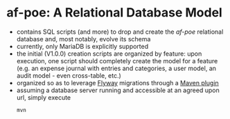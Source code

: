 # af-poe: A Relational Database Model

 * contains SQL scripts (and more) to drop and create the _af-poe_ relational database and, most notably, evolve its schema
 * currently, only MariaDB is explicitly supported
 * the initial (V1.0.0) creation scripts are organized by feature: upon execution, one script should completely create the model for a feature (e.g. an expense journal with entries and categories, a user model, an audit model - even cross-table, etc.)
 * organized so as to leverage [Flyway](https://flywaydb.org/) migrations through a [Maven plugin](https://flywaydb.org/documentation/maven/)
 * assuming a database server running and accessible at an agreed upon url, simply execute
   ```
   mvn
   ```
